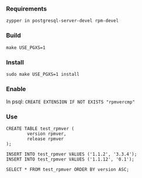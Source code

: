 ### Requirements
`zypper in postgresql-server-devel rpm-devel`

### Build
`make USE_PGXS=1`

### Install
`sudo make USE_PGXS=1 install`

### Enable
In psql:
`CREATE EXTENSION IF NOT EXISTS "rpmvercmp"`

### Use

    CREATE TABLE test_rpmver (
            version rpmver,
            release rpmver 
    );      
    
    INSERT INTO test_rpmver VALUES ('1.1.2', '3.3.4');
    INSERT INTO test_rpmver VALUES ('1.1.12', '0.1');
       
    SELECT * FROM test_rpmver ORDER BY version ASC;
